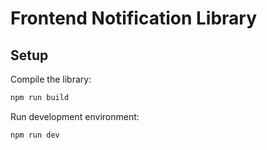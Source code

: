# Frontend Notification Library

## Setup

Compile the library:
```bash
npm run build
```

Run development environment:
```bash
npm run dev
```
